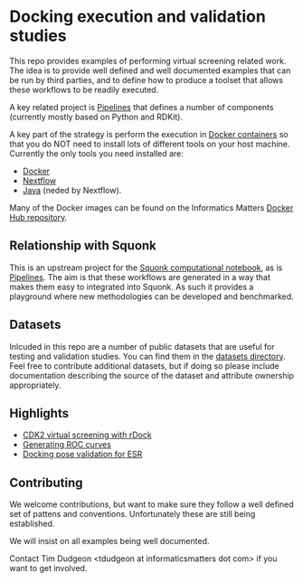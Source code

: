 # Docking execution and validation studies

This repo provides examples of performing virtual screening related work.
The idea is to provide well defined and well documented examples that can be run
by third parties, and to define how to produce a toolset that allows these
workflows to be readily executed.

A key related project is [Pipelines](https://github.com/InformaticsMatters/pipelines)
that defines a number of components (currently mostly based on Python and RDKit).

A key part of the strategy is perform the execution in [Docker containers](https://www.docker.com/)
so that you do NOT need to install lots of different tools on your host machine. Currently the only
tools you need installed are:

* [Docker](https://www.docker.com/community-edition) 
* [Nextflow](https://www.nextflow.io/) 
* [Java](http://www.oracle.com/technetwork/java/javase/overview/index.html) (neded by Nextflow).

Many of the Docker images can be found on the Informatics Matters 
[Docker Hub repository](https://hub.docker.com/u/informaticsmatters/).

## Relationship with Squonk

This is an upstream project for the [Squonk computational notebook](http://squonk.it), as is 
[Pipelines](https://github.com/InformaticsMatters/pipelines). The aim is that these workflows
are generated in a way that makes them easy to integrated into Squonk. As such it provides a 
playground where new methodologies can be developed and benchmarked. 

## Datasets

Inlcuded in this repo are a number of public datasets that are useful for testing and validation studies.
You can find them in the [datasets directory](datasets).
Feel free to contribute additional datasets, but if doing so please include documentation describing the source
of the dataset and attribute ownership appropriately.

## Highlights

* [CDK2 virtual screening with rDock](targets/cdk2/expts/vs-rdock-expt1/README.md)
* [Generating ROC curves](targets/hivpr/expts/vs_roc_curve/README.md)
* [Docking pose validation for ESR](targets/esr/expts/pose-validation/README.md)

## Contributing

We welcome contributions, but want to make sure they follow a well defined set of pattens and 
conventions. Unfortunately these are still being established.

We will insist on all examples being well documented.

Contact Tim Dudgeon \<tdudgeon at informaticsmatters dot com\> if you want to get involved.

